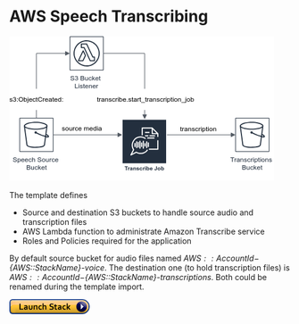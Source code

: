 # AWS Speech Transcribing

![image](image/speech-transcribing.png)

The template defines 
- Source and destination S3 buckets to handle source audio and transcription files
- AWS Lambda function to administrate Amazon Transcribe service
- Roles and Policies required for the application

By default source bucket for audio files named *${AWS::AccountId}-${AWS::StackName}-voice*. 
The destination one (to hold transcription files) is *${AWS::AccountId}-${AWS::StackName}-transcriptions*. 
Both could be renamed during the template import.  

[![The Template](image/cloudformation-launch-stack.png)](https://console.aws.amazon.com/cloudformation/home?#/stacks/new?stackName=SpeechTranscribeStack&templateURL=https://s3-us-west-2.amazonaws.com/dtcimbal-cloudformation-public/AwsSpeechTranscribing.yml)
